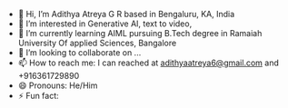 - 👋 Hi, I’m Adithya Atreya G R based in Bengaluru, KA, India
- 👀 I’m interested in Generative AI, text to video, 
- 🌱 I’m currently learning AIML pursuing B.Tech degree in Ramaiah University Of applied Sciences, Bangalore
- 💞️ I’m looking to collaborate on ...
- 📫 How to reach me: I can reached at adithyaatreya6@gmail.com and +916361729890
- 😄 Pronouns: He/Him
- ⚡ Fun fact: 

<!---
adithyaatreya/adithyaatreya is a ✨ special ✨ repository because its `README.md` (this file) appears on your GitHub profile.
You can click the Preview link to take a look at your changes.
--->
